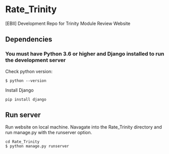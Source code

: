 # Rate_Trinity
[EBII] Development Repo for Trinity Module Review Website

## Dependencies
### You must have Python 3.6 or higher and Django installed to run the development server
Check python version:
```
$ python --version
```
Install Django
```
pip install django
```

## Run server
Run website on local machine.
Navagate into the Rate_Trinity directory and run manage.py with the runserver option.
```
cd Rate_Trinity
$ python manage.py runserver
```
